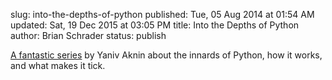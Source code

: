 slug: into-the-depths-of-python
published: Tue, 05 Aug 2014 at 01:54 AM
updated: Sat, 19 Dec 2015 at 03:05 PM
title: Into the Depths of Python
author: Brian Schrader
status: publish

[A fantastic series][python] by Yaniv Aknin about the innards of Python, how it works, and what makes it tick.

[python]:http://tech.blog.aknin.name/category/my-projects/pythons-innards/

